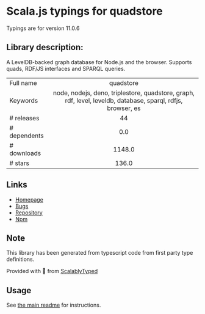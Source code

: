 
# Scala.js typings for quadstore

Typings are for version 11.0.6

## Library description:
A LevelDB-backed graph database for Node.js and the browser. Supports quads, RDF/JS interfaces and SPARQL queries.

|                    |                 |
| ------------------ | :-------------: |
| Full name          | quadstore |
| Keywords           | node, nodejs, deno, triplestore, quadstore, graph, rdf, level, leveldb, database, sparql, rdfjs, browser, es |
| # releases         | 44 |
| # dependents       | 0.0 |
| # downloads        | 1148.0 |
| # stars            | 136.0 |

## Links
- [Homepage](https://github.com/belayeng/quadstore)
- [Bugs](https://github.com/belayeng/quadstore/issues)
- [Repository](https://github.com/belayeng/quadstore)
- [Npm](https://www.npmjs.com/package/quadstore)
    


## Note
This library has been generated from typescript code from first party type definitions.

Provided with :purple_heart: from [ScalablyTyped](https://github.com/oyvindberg/ScalablyTyped)

## Usage
See [the main readme](../../readme.md) for instructions.


